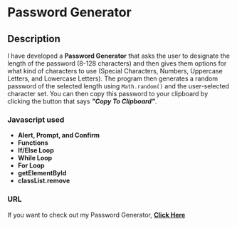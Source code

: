 # Password Generator

## Description
I have developed a **Password Generator** that asks the user to designate the length of the password (8-128 characters) and then gives them options for what kind of characters to use (Special Characters, Numbers, Uppercase Letters, and Lowercase Letters).  The program then generates a random password of the selected length using `Math.random()` and the user-selected character set.  You can then copy this password to your clipboard by clicking the button that says **_"Copy To Clipboard"_**. 

### Javascript used
* **Alert, Prompt, and Confirm**
* **Functions**
* **If/Else Loop**
* **While Loop**
* **For Loop**
* **getElementById**
* **classList.remove**

### URL
If you want to check out my Password Generator, **[Click Here](https://alexcoulter.github.io/password-generator/)**
